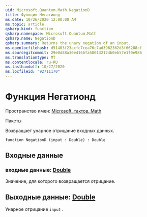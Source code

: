 ```yaml
---
uid: Microsoft.Quantum.Math.NegationD
title: Функция Негатионд
ms.date: 10/26/2020 12:00:00 AM
ms.topic: article
qsharp.kind: function
qsharp.namespace: Microsoft.Quantum.Math
qsharp.name: NegationD
qsharp.summary: Returns the unary negation of an input.
ms.openlocfilehash: d51403f23acfc7cea76c7ad3962362d3f66288cf
ms.sourcegitcommit: 29e0d88a30e4166fa580132124b0eb57e1f0e986
ms.translationtype: MT
ms.contentlocale: ru-RU
ms.lasthandoff: 10/27/2020
ms.locfileid: "92711170"
---
```

# <a name="negationd-function"></a>Функция Негатионд

Пространство имен: [Microsoft. тактов. Math](xref:Microsoft.Quantum.Math)

Пакеты [](https://nuget.org/packages/)


Возвращает унарное отрицание входных данных.

```qsharp
function NegationD (input : Double) : Double
```


## <a name="input"></a>Входные данные

### <a name="input--double"></a>входные данные: [Double](xref:microsoft.quantum.lang-ref.double)

Значение, для которого возвращается отрицание.



## <a name="output--double"></a>Выходные данные: [Double](xref:microsoft.quantum.lang-ref.double)

Унарное отрицание `input` .